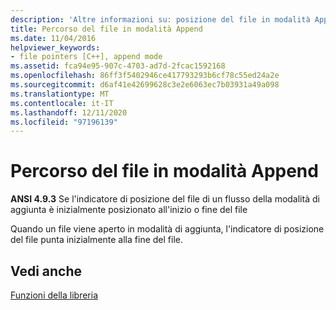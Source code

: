 ```yaml
---
description: 'Altre informazioni su: posizione del file in modalità Append'
title: Percorso del file in modalità Append
ms.date: 11/04/2016
helpviewer_keywords:
- file pointers [C++], append mode
ms.assetid: fca94e95-907c-4703-ad7d-2fcac1592168
ms.openlocfilehash: 86ff3f5402946ce417793293b6cf78c55ed24a2e
ms.sourcegitcommit: d6af41e42699628c3e2e6063ec7b03931a49a098
ms.translationtype: MT
ms.contentlocale: it-IT
ms.lasthandoff: 12/11/2020
ms.locfileid: "97196139"
---
```

# <a name="file-position-in-append-mode"></a>Percorso del file in modalità Append

**ANSI 4.9.3** Se l'indicatore di posizione del file di un flusso della modalità di aggiunta è inizialmente posizionato all'inizio o fine del file

Quando un file viene aperto in modalità di aggiunta, l'indicatore di posizione del file punta inizialmente alla fine del file.

## <a name="see-also"></a>Vedi anche

[Funzioni della libreria](../c-language/library-functions.md)

